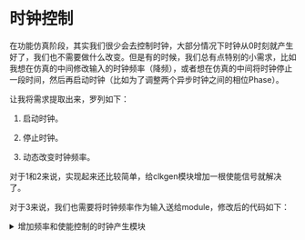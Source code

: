 # 时钟控制

在功能仿真阶段，其实我们很少会去控制时钟，大部分情况下时钟从0时刻就产生好了，我们也不需要做什么改变。但是有的时候，我们总有点特别的小需求，比如我想在仿真的中间修改输入的时钟频率（降频），或者想在仿真的中间将时钟停止一段时间，然后再启动时钟（比如为了调整两个异步时钟之间的相位Phase）。

让我将需求提取出来，罗列如下：

1. 启动时钟。

2. 停止时钟。

3. 动态改变时钟频率。

   

对于1和2来说，实现起来还比较简单，给clkgen模块增加一根使能信号就解决了。

对于3来说，我们也需要将时钟频率作为输入送给module，修改后的代码如下：


<details>
  <summary>增加频率和使能控制的时钟产生模块</summary>
```verilog
//File Name: clkgen.v
// timescale
`timescale 1ns/10ps

module clkgen(output reg clk, input wire enable, input real freq);
  //freq unit is KHz
  real period;

  always@(*) begin
    if(freq == 0)
      period = 10; //default 100MHz
    else
      period = 1000_000/freq;
  end


  always #(period/2) if(enable) clk = ~clk;

  initial begin
    clk = 0;
  end

endmodule : clkgen

```

</details>



下面的代码是控制时钟频率和使能时钟的例子：

```verilog
//File Name: testbench.sv
// top testbench module

`include "clkgen.v"

module testbench();

  wire clk;
  real freq;
  reg enable;

  clkgen clkGen_inst(clk, enable, freq);
 
  initial begin
    freq = 100_000;  //KHz
    enable = 1;

    //Change frequence
    #1000ns;
    freq = 200_000;  //double the freq
    
    //Disable clock
    #10ns;
    enable = 0;
    #10ns;
    enable = 1;  //enable clock
  end

endmodule : testbench

```


## 再增加一些时钟控制

时钟除了频率之外，其实还有几个特别重要的属性，比如jitter，skew。

Clock Skew: The spatial variation in arrival time of a clock transition on an integrated circuit;

Clock jitter: The temporal vatiation of the clock period at a given point on the chip;

简言之，skew通常是时钟相位上的不确定，而jitter是指时钟频率上的不确定。造成skew和jitter的原因很多。

由于时钟源到达不同寄存器所经历路径的驱动和负载的不同，时钟边沿的位置有所差异，因此就带来了skew。

而由于晶振本身稳定性，电源以及温度变化等原因造成了时钟频率的变化，就是jitter。

此外时钟的起始值也是常见的控制，比如我们需要产生2个反相的时钟。

clock skew由于是延迟导致的，所以产生时钟我们只能控制时钟的频率抖动（jitter）。

占空比是指高电平在一个周期之内所占的时间比率。方波的占空比为50％，占空比为0.5，说明正电平所占时间为0.5个周期。
若信号的周期为T，每周期高电平时间为t1,低电平时间为t2,T=t1+t2,则占空比D=t1/T.



我将时钟需要控制的属性完整的罗列如下：

1. 启动时钟。
2. 停止时钟。
3. 动态改变时钟频率。
4. 控制时钟频率抖动的范围，按照百分比控制。
5. 控制时钟的起始值, 0或者1。
6. 控制时钟的占空比，按照百分比控制，比如60%表示高电平占比为60%。



```verilog
//File Name: clkgen.sv
// timescale
`timescale 1ns/10ps

module clkgen(
    output logic   clk,
    input  string  clk_name,   //this input is used to make print more readable
    input  logic   enable, 
    input  real    freq,
    input  integer jitter,     //percentage, 10 means jitter is 10%
    input  integer duty_cycle, //pos puls width percentage, 50 means 50%
    input  logic   init_value
);

  //freq unit is KHz
  real period;
  real first_half_period;
  real second_half_period;
  integer first_puls_duty;

  initial begin
    #0;  //very important, otherwise clk can not get right init_value in questa.

    clk = init_value;

    forever begin
      if(freq == 0) begin
        $display("[ERROR] clock %s frequence can not be zero!", clk_name); 
        break;
      end

      if(jitter >= 100) begin
        $display("[ERROR] clock %s jitter %0d can not larger than 99!", clk_name, jitter); 
        break;
      end

      period = 1000_000/freq;
      period = period + period*$urandom_range(2*jitter)/100 - period*jitter/100;

      if(period == 0) begin //if half_period == 0 forever loop will happen
        $display("[ERROR] Clock %s period is zero!", clk_name); 
        break; 
      end

      if(duty_cycle == 0 || duty_cycle > 99) begin
          $display("[ERROR] clock %s duty_cycle can not be %0d! duty_cycle should within 0 to 99!", clk_name, duty_cycle); 
        break; 
      end

      if(clk == 1)
        first_puls_duty = duty_cycle;
      else
        first_puls_duty = 100-duty_cycle;

      first_half_period  = period*first_puls_duty/100;
      second_half_period = period-first_half_period;
 
      #(first_half_period)
      if(enable) clk = ~clk;

      #(second_half_period)
      if(enable) clk = ~clk;

    end  //forever
  
  end //initial
 
endmodule : clkgen

```

增加这么多控制之后，时钟模块的输入有7个之多。

其实这里介绍时钟产生模块的目的，并不是要大家聚焦时钟产生模块本身的功能。像我罗列的6个控制时钟的变量，在实际工作中90%大家仅仅是在初始时刻设置一个固定的频率，仅此而已。 比如像jitter的控制估计之后在后仿真带延时信息的时候才会使用到。这里介绍时钟产生模块的原因是我并不想引入一个大家并不熟悉的设计，时钟产生模块相信是所有从事或者想从事IC相关工作的工程师都能理解和掌握的。我们介绍时钟产生模块的方法并不是说一定要让大家应用到工作中去，而是希望利用时钟产生模块产生一种复杂的应用场景，然后能够让大家能够感性的认识到如果不采用UVM验证方法学的话，我们的工作中会多出很多繁琐的，无意义的重复劳动，而且效率低下。然后对比采用UVM验证方法学之后，大家能够对效率的提升有切身的体会。

就像我刚刚说过的一样，目前的代码如果对只产生单个时钟，其实已经不算难用了。那让我们才增加一些难度。下面是产生16个时钟的testbench的代码。频率最低的时钟频率为100MHz，然后依次频率增加10MHz。此处我使用了systemverilog generate语法用for loop的方式例化了16个clkgen模块。

关于generate的具体语法，大家可以去访问 https://www.systemverilog.io/generate 。 里面有比较详细的介绍。



```verilog
//File Name: testbench.sv
// top testbench module

`include "clkgen.sv"

module testbench();
  parameter clk_num = 16;

  logic [clk_num-1:0]  clk;
  logic [clk_num-1:0]  enable;
  logic [clk_num-1:0]  init_value;

  real    freq[clk_num];
  integer jittclk_num[clk_num];
  integer duty_cycle[clk_num];
  string  clk_name[clk_num];

  // The for-loop creates 16 clkgen instance
  genvar i;
  generate
    for (i=0; i < clk_num; i++) begin : clkgen
      clkgen inst(clk[i], clk_name[i], enable[i], freq[i], jitter[i], duty_cycle[i], init_value[i]);
    end
  endgenerate    
  
  //Control simulation length
  initial begin
    #10000;
    $finish();
  end
  
  //inital setting for clock generator
  initial begin
    for (int unsigned i=0; i < clk_num; i++) begin
      enable[i] = 1;
      init_value[i] = 1;

      jitter[i] = 0;  //default jitter set to 0%
      duty_cycle[i] = 50;  //default duty cycle is 50%  
      freq[i] = 100_000 + 10_000*i;  //KHz, 10MHz incr

      clk_name[i].itoa(i);
      clk_name[i] = {"clk[", clk_name[i], "]"};
    end
  end

endmodule : testbench

```

大家可以跑一下仿真，看看结果。

